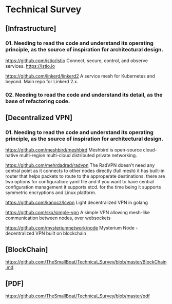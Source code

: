 # Technical Survey

## [Infrastructure]

### 01. Needing to read the code and understand its operating principle, as the source of inspiration for architectural design.

https://github.com/istio/istio 
Connect, secure, control, and observe services. https://istio.io

https://github.com/linkerd/linkerd2 
A service mesh for Kubernetes and beyond. Main repo for Linkerd 2.x.

### 02. Needing to read the code and understand its detail, as the base of refactoring code.


## [Decentralized VPN]

### 01. Needing to read the code and understand its operating principle, as the source of inspiration for architectural design.

https://github.com/meshbird/meshbird 
Meshbird is open-source cloud-native multi-region multi-cloud distributed private networking.

https://github.com/mehrdadrad/radvpn 
The RadVPN doesn't need any central point as it connects to other nodes directly (full mesh) it has built-in router that helps packets to route to the approperate destinations. there are two options for configuration: yaml file and if you want to have central configuration management it supports etcd. for the time being it supports symmetric encryptions and Linux platform.

https://github.com/kanocz/lcvpn 
Light decentralized VPN in golang

https://github.com/skx/simple-vpn
A simple VPN allowing mesh-like communication between nodes, over websockets

https://github.com/mysteriumnetwork/node
Mysterium Node - decentralized VPN built on blockchain

## [BlockChain]

https://github.com/TheSmallBoat/Technical_Survey/blob/master/BlockChain.md

## [PDF]

https://github.com/TheSmallBoat/Technical_Survey/blob/master/pdf





